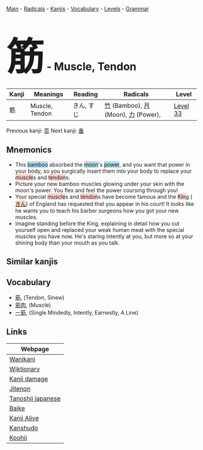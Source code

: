 <style> bigfont {font-size: 100px}</style>
[Main](../README.md) -
[Radicals](../radicals.md) -
[Kanjis](../kanjis.md) -
[Vocabulary](../vocabulary.md) -
[Levels](../levels.md) -
[Grammar](../grammar.md)
# <bigfont> 筋</bigfont> - Muscle, Tendon 

| Kanji | Meanings | Reading | Radicals | Level |
| --- | --- | --- | --- | --- |
| 筋 | Muscle, Tendon | きん, すじ | [竹](../radicals/竹.md) (Bamboo), [月](../radicals/月.md) (Moon), [力](../radicals/力.md) (Power),  | [Level 33](../levels/wk_level33.md) |

Previous kanji: [否](否.md) Next kanji: [垂](垂.md) 

## Mnemonics
 * This <span style="background-color:#ADD8E6"> bamboo</span> absorbed the <span style="background-color:#ADD8E6"> moon</span>'s <span style="background-color:#ADD8E6"> power</span>, and you want that power in your body, so you surgically insert them into your body to replace your <span style="background-color:#ffcccb"> muscle</span>s and <span style="background-color:#ffcccb"> tendon</span>s.
* Picture your new bamboo muscles glowing under your skin with the moon's power. You flex and feel the power coursing through you!
* Your special <span style="background-color:#ffcccb"> muscle</span>s and <span style="background-color:#ffcccb"> tendon</span>s have become famous and the <span style="background-color:#ffcccb"> Kin</span>g (<span style="background-color:#fed8b1"> [きん](https://jisho.org/search/きん)</span>) of England has requested that you appear in his court! It looks like he wants you to teach his barber surgeons how you got your new muscles.
* Imagine standing before the King, explaining in detail how you cut yourself open and replaced your weak human meat with the special muscles you have now. He's staring intently at you, but more so at your shining body than your mouth as you talk.


## Similar kanjis
 


## Vocabulary
 * [筋](../vocabulary/筋.md), (Tendon, Sinew)
* [筋肉](../vocabulary/筋.md), (Muscle)
* [一筋](../vocabulary/筋.md), (Single Mindedly, Intently, Earnestly, A Line)



## Links 

| Webpage |
| --- |
| [Wanikani          ](https://www.wanikani.com/kanji/筋) |
| [Wiktionary        ](https://en.wiktionary.org/wiki/筋) |
| [Kanji damage      ](http://www.kanjidamage.com/kanji/search?utf8=✓&q=筋) |
| [Jitenon           ](https://jitenon.com/kanji/筋) |
| [Tanoshii japanese ](https://www.tanoshiijapanese.com/dictionary/kanji.cfm?k=筋) |
| [Baike             ](https://baike.baidu.com/item/筋) |
| [Kanji Alive       ](https://app.kanjialive.com/筋) |
| [Kanshudo          ](https://www.kanshudo.com/searchmn?q=筋) |
| [Koohii            ](https://kanji.koohii.com/study/kanji/筋) |
